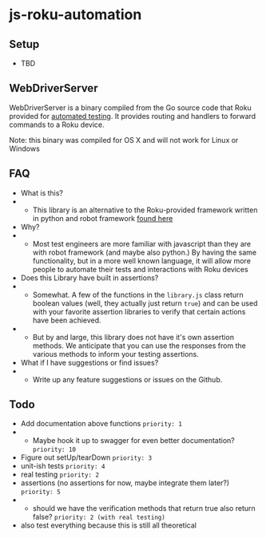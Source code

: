 # js-roku-automation

## Setup

- TBD

## WebDriverServer

WebDriverServer is a binary compiled from the Go source code that Roku provided for [automated testing](https://github.com/rokudev/automated-channel-testing). It provides routing and handlers to forward commands to a Roku device.

Note: this binary was compiled for OS X and will not work for Linux or Windows

## FAQ

- What is this?
- - This library is an alternative to the Roku-provided framework written in python and robot framework [found here](https://github.com/rokudev/automated-channel-testing)
- Why?
- - Most test engineers are more familiar with javascript than they are with robot framework (and maybe also python.) By having the same functionality, but in a more well known language, it will allow more people to automate their tests and interactions with Roku devices
- Does this Library have built in assertions?
- - Somewhat. A few of the functions in the `library.js` class return boolean values (well, they actually just return `true`) and can be used with your favorite assertion libraries to verify that certain actions have been achieved.
- - But by and large, this library does not have it's own assertion methods. We anticipate that you can use the responses from the various methods to inform your testing assertions.
- What if I have suggestions or find issues?
- - Write up any feature suggestions or issues on the Github.

## Todo

- Add documentation above functions `priority: 1`
- - Maybe hook it up to swagger for even better documentation? `priority: 10`
- Figure out setUp/tearDown `priority: 3`
- unit-ish tests `priority: 4`
- real testing `priority: 2`
- assertions (no assertions for now, maybe integrate them later?) `priority: 5`
- - should we have the verification methods that return true also return false? `priority: 2 (with real testing)`
- also test everything because this is still all theoretical
